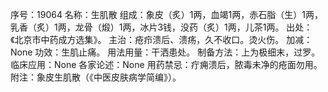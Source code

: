 序号：19064
名称：生肌散
组成：象皮（炙）1两，血竭1两，赤石脂（生）1两，乳香（炙）1两，龙骨（煅）1两，冰片3钱，没药（炙）1两，儿茶1两。
出处：《北京市中药成方选集》。
主治：疮疖溃后、溃疡，久不收口。烫火伤。
加减：None
功效：生肌止痛。
用法用量：干洒患处。
制备方法：上为极细末，过罗。
临床应用：None
各家论述：None
用药禁忌：疔痈溃后，脓毒未净的疮面勿用。
附注：象皮生肌散（《中医皮肤病学简编》）。
